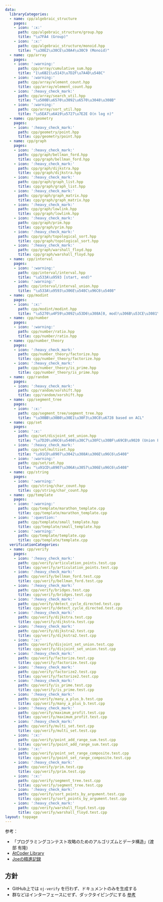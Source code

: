 ```yaml
---
data:
  libraryCategories:
  - name: cpp/algebraic_structure
    pages:
    - icon: ':x:'
      path: cpp/algebraic_structure/group.hpp
      title: "\u7FA4 (Group)"
    - icon: ':x:'
      path: cpp/algebraic_structure/monoid.hpp
      title: "\u30E2\u30CE\u30A4\u30C9 (Monoid)"
  - name: cpp/array
    pages:
    - icon: ':warning:'
      path: cpp/array/cumulative_sum.hpp
      title: "1\u6B21\u5143\u7D2F\u7A4D\u548C"
    - icon: ':warning:'
      path: cpp/array/element_count.hpp
      title: cpp/array/element_count.hpp
    - icon: ':heavy_check_mark:'
      path: cpp/array/search_util.hpp
      title: "\u500B\u6570\u3092\u6570\u3048\u308B"
    - icon: ':warning:'
      path: cpp/array/sort_util.hpp
      title: "\u5EA7\u6A19\u5727\u7E2E O(n log n)"
  - name: cpp/geometry
    pages:
    - icon: ':heavy_check_mark:'
      path: cpp/geometry/point.hpp
      title: cpp/geometry/point.hpp
  - name: cpp/graph
    pages:
    - icon: ':heavy_check_mark:'
      path: cpp/graph/bellman_ford.hpp
      title: cpp/graph/bellman_ford.hpp
    - icon: ':heavy_check_mark:'
      path: cpp/graph/dijkstra.hpp
      title: cpp/graph/dijkstra.hpp
    - icon: ':heavy_check_mark:'
      path: cpp/graph/graph_list.hpp
      title: cpp/graph/graph_list.hpp
    - icon: ':heavy_check_mark:'
      path: cpp/graph/graph_matrix.hpp
      title: cpp/graph/graph_matrix.hpp
    - icon: ':heavy_check_mark:'
      path: cpp/graph/lowlink.hpp
      title: cpp/graph/lowlink.hpp
    - icon: ':heavy_check_mark:'
      path: cpp/graph/prim.hpp
      title: cpp/graph/prim.hpp
    - icon: ':heavy_check_mark:'
      path: cpp/graph/topological_sort.hpp
      title: cpp/graph/topological_sort.hpp
    - icon: ':heavy_check_mark:'
      path: cpp/graph/warshall_floyd.hpp
      title: cpp/graph/warshall_floyd.hpp
  - name: cpp/interval
    pages:
    - icon: ':warning:'
      path: cpp/interval/interval.hpp
      title: "\u533A\u9593 [start, end)"
    - icon: ':warning:'
      path: cpp/interval/interval_union.hpp
      title: "\u533A\u9593\u306E\u548C\u96C6\u5408"
  - name: cpp/modint
    pages:
    - icon: ':x:'
      path: cpp/modint/modint.hpp
      title: "\u5270\u4F59\u3092\u53D6\u308A[0, mod)\u306B\u53CE\u3081\u308Bint"
  - name: cpp/number
    pages:
    - icon: ':warning:'
      path: cpp/number/ratio.hpp
      title: cpp/number/ratio.hpp
  - name: cpp/number_theory
    pages:
    - icon: ':heavy_check_mark:'
      path: cpp/number_theory/factorize.hpp
      title: cpp/number_theory/factorize.hpp
    - icon: ':heavy_check_mark:'
      path: cpp/number_theory/is_prime.hpp
      title: cpp/number_theory/is_prime.hpp
  - name: cpp/random
    pages:
    - icon: ':heavy_check_mark:'
      path: cpp/random/xorshift.hpp
      title: cpp/random/xorshift.hpp
  - name: cpp/segment_tree
    pages:
    - icon: ':x:'
      path: cpp/segment_tree/segment_tree.hpp
      title: "\u30BB\u30B0\u30E1\u30F3\u30C8\u6728 based on ACL"
  - name: cpp/set
    pages:
    - icon: ':x:'
      path: cpp/set/disjoint_set_union.hpp
      title: "\u7D20\u96C6\u5408\u30C7\u30FC\u30BF\u69CB\u9020 (Union Find)"
    - icon: ':heavy_check_mark:'
      path: cpp/set/multiset.hpp
      title: "\u91CD\u8907\u3042\u308A\u306E\u96C6\u5408"
    - icon: ':warning:'
      path: cpp/set/set.hpp
      title: "\u91CD\u8907\u306A\u3057\u306E\u96C6\u5408"
  - name: cpp/string
    pages:
    - icon: ':warning:'
      path: cpp/string/char_count.hpp
      title: cpp/string/char_count.hpp
  - name: cpp/template
    pages:
    - icon: ':warning:'
      path: cpp/template/marathon_template.cpp
      title: cpp/template/marathon_template.cpp
    - icon: ':question:'
      path: cpp/template/small_template.hpp
      title: cpp/template/small_template.hpp
    - icon: ':warning:'
      path: cpp/template/template.cpp
      title: cpp/template/template.cpp
  verificationCategories:
  - name: cpp/verify
    pages:
    - icon: ':heavy_check_mark:'
      path: cpp/verify/articulation_points.test.cpp
      title: cpp/verify/articulation_points.test.cpp
    - icon: ':heavy_check_mark:'
      path: cpp/verify/bellman_ford.test.cpp
      title: cpp/verify/bellman_ford.test.cpp
    - icon: ':heavy_check_mark:'
      path: cpp/verify/bridges.test.cpp
      title: cpp/verify/bridges.test.cpp
    - icon: ':heavy_check_mark:'
      path: cpp/verify/detect_cycle_directed.test.cpp
      title: cpp/verify/detect_cycle_directed.test.cpp
    - icon: ':heavy_check_mark:'
      path: cpp/verify/dijkstra.test.cpp
      title: cpp/verify/dijkstra.test.cpp
    - icon: ':heavy_check_mark:'
      path: cpp/verify/dijkstra2.test.cpp
      title: cpp/verify/dijkstra2.test.cpp
    - icon: ':x:'
      path: cpp/verify/disjoint_set_union.test.cpp
      title: cpp/verify/disjoint_set_union.test.cpp
    - icon: ':heavy_check_mark:'
      path: cpp/verify/factorize.test.cpp
      title: cpp/verify/factorize.test.cpp
    - icon: ':heavy_check_mark:'
      path: cpp/verify/factorize2.test.cpp
      title: cpp/verify/factorize2.test.cpp
    - icon: ':heavy_check_mark:'
      path: cpp/verify/is_prime.test.cpp
      title: cpp/verify/is_prime.test.cpp
    - icon: ':heavy_check_mark:'
      path: cpp/verify/many_a_plus_b.test.cpp
      title: cpp/verify/many_a_plus_b.test.cpp
    - icon: ':heavy_check_mark:'
      path: cpp/verify/maximum_profit.test.cpp
      title: cpp/verify/maximum_profit.test.cpp
    - icon: ':heavy_check_mark:'
      path: cpp/verify/multi_set.test.cpp
      title: cpp/verify/multi_set.test.cpp
    - icon: ':x:'
      path: cpp/verify/point_add_range_sum.test.cpp
      title: cpp/verify/point_add_range_sum.test.cpp
    - icon: ':x:'
      path: cpp/verify/point_set_range_composite.test.cpp
      title: cpp/verify/point_set_range_composite.test.cpp
    - icon: ':heavy_check_mark:'
      path: cpp/verify/prim.test.cpp
      title: cpp/verify/prim.test.cpp
    - icon: ':x:'
      path: cpp/verify/segment_tree.test.cpp
      title: cpp/verify/segment_tree.test.cpp
    - icon: ':heavy_check_mark:'
      path: cpp/verify/sort_points_by_argument.test.cpp
      title: cpp/verify/sort_points_by_argument.test.cpp
    - icon: ':heavy_check_mark:'
      path: cpp/verify/warshall_floyd.test.cpp
      title: cpp/verify/warshall_floyd.test.cpp
layout: toppage
---
```


参考：
- 「プログラミングコンテスト攻略のためのアルゴリズムとデータ構造」(渡部 有隆)
- [AtCoder Library](https://github.com/atcoder/ac-library)
- [Joeの精進記録](https://xuzijian629.hatenablog.com/)

## 方針

- GitHub上では `oj-verify` を行わず、ドキュメントのみを生成する
- 群などはインターフェースにせず、ダックタイピングにする [参考](https://marycore.jp/prog/cpp/interface-class-and-duck-typing/#%E3%83%86%E3%83%B3%E3%83%97%E3%83%AC%E3%83%BC%E3%83%88%E3%81%AB%E3%82%88%E3%82%8B%E3%83%80%E3%83%83%E3%82%AF%E3%82%BF%E3%82%A4%E3%83%94%E3%83%B3%E3%82%B0)
